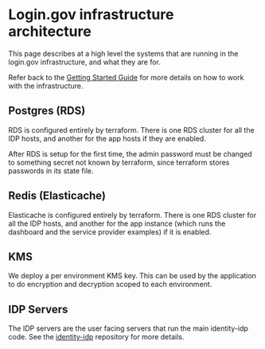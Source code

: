 # Login.gov infrastructure architecture

This page describes at a high level the systems that are running in the
login.gov infrastructure, and what they are for.

Refer back to the [Getting Started Guide](../getting-started.md) for more
details on how to work with the infrastructure.

## Postgres (RDS)

RDS is configured entirely by terraform.  There is one RDS cluster for all the
IDP hosts, and another for the app hosts if they are enabled.

After RDS is setup for the first time, the admin password must be changed to
something secret not known by terraform, since terraform stores passwords in its
state file.

## Redis (Elasticache)

Elasticache is configured entirely by terraform.  There is one RDS cluster for
all the IDP hosts, and another for the app instance (which runs the dashboard
and the service provider examples) if it is enabled.

## KMS

We deploy a per environment KMS key.  This can be used by the application to do
encryption and decryption scoped to each environment.

## IDP Servers

The IDP servers are the user facing servers that run the main identity-idp code.
See the [identity-idp](https://github.com/18F/identity-idp) repository for more
details.
